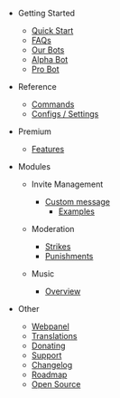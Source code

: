 - Getting Started

  - [Quick Start](/es/getting-started/quick-start.md)
  - [FAQs](/es/getting-started/faq.md)
  - [Our Bots](/es/getting-started/our-bots.md)
  - [Alpha Bot](/es/getting-started/alpha.md)
  - [Pro Bot](/es/getting-started/pro.md)

- Reference

  - [Commands](/es/reference/commands.md)
  - [Configs / Settings](/es/reference/settings.md)

- Premium

  - [Features](/es/premium/features.md)

- Modules

  - Invite Management

    - [Custom message](/es/modules/invites/custom-messages.md)
      - [Examples](/es/modules/invites/examples.md)

  - Moderation

    - [Strikes](/es/modules/moderation/strikes.md)
    - [Punishments](/es/modules/moderation/punishments.md)

  - Music

    - [Overview](/es/modules/music/overview.md)

- Other

  - [Webpanel](/es/other/webpanel.md)
  - [Translations](/es/other/translations.md)
  - [Donating](/es/other/donating.md)
  - [Support](/es/other/support.md)
  - [Changelog](/es/other/changelog.md)
  - [Roadmap](/es/other/roadmap.md)
  - [Open Source](/es/other/open-source.md)
